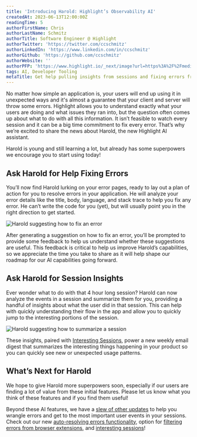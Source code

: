 ```yaml
---
title: 'Introducing Harold: Highlight’s Observability AI'
createdAt: 2023-06-13T12:00:00Z
readingTime: 5
authorFirstName: Chris
authorLastName: Schmitz
authorTitle: Software Engineer @ Highlight
authorTwitter: 'https://twitter.com/ccschmitz'
authorLinkedIn: 'https://www.linkedin.com/in/ccschmitz'
authorGithub: 'https://github.com/ccschmitz'
authorWebsite: ''
authorPFP: 'https://www.highlight.io/_next/image?url=https%3A%2F%2Fmedia.graphassets.com%2FViK27IG7TCe0YDK20tFy&w=3840&q=75'
tags: AI, Developer Tooling
metaTitle: Get help pulling insights from sessions and fixing errors from Harold, Highlight's AI engineering partner
---
```


No matter how simple an application is, your users will end up using it in unexpected ways and it's almost a guarantee that your client and server will throw some errors. Highlight allows you to understand exactly what your users are doing and what issues they ran into, but the question often comes up about what to do with all this information. It isn’t feasible to watch every session and it can be a big time commitment to fix every error. That’s why we’re excited to share the news about Harold, the new Highlight AI assistant.

Harold is young and still learning a lot, but already has some superpowers we encourage you to start using today!

## Ask Harold for Help Fixing Errors

You’ll now find Harold lurking on your error pages, ready to lay out a plan of action for you to resolve errors in your application. He will analyze your error details like the title, body, language, and stack trace to help you fix any error. He can’t write the code for you (yet), but will usually point you in the right direction to get started.

![Harold suggesting how to fix an error](/images/blog/introducing-harold/error-resolution-suggestion.png)

After generating a suggestion on how to fix an error, you’ll be prompted to provide some feedback to help us understand whether these suggestions are useful. This feedback is critical to help us improve Harold’s capabilities, so we appreciate the time you take to share as it will help shape our roadmap for our AI capabilities going forward.

## Ask Harold for Session Insights

Ever wonder what to do with that 4 hour long session? Harold can now analyze the events in a session and summarize them for you, providing a handful of insights about what the user did in that session. This can help with quickly understanding their flow in the app and allow you to quickly jump to the interesting portions of the session.

![Harold suggesting how to summarize a session](/images/blog/introducing-harold/session-insights.png)

These insights, paired with [Interesting Sessions](https://highlight.io/interesting-sessions), power a new weekly email digest that summarizes the interesting things happening in your product so you can quickly see new or unexpected usage patterns.

## What’s Next for Harold

We hope to give Harold more superpowers soon, especially if our users are finding a lot of value from these initial features. Please let us know what you think of these features and if you find them useful!

Beyond these AI features, we have a [slew of other updates](https://highlight.io/launch-week) to help you wrangle errors and get to the most important user events in your sessions. Check out our new [auto-resolving errors functionality](https://highlight.io/auto-resolving-errors), option for [filtering errors from browser extensions](https://highlight.io/filtering-browser-extensions-errors), and [interesting sessions](https://highlight.io/interesting-sessions)!
